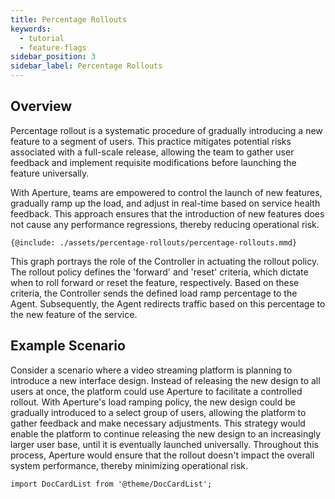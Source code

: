 ```yaml
---
title: Percentage Rollouts
keywords:
  - tutorial
  - feature-flags
sidebar_position: 3
sidebar_label: Percentage Rollouts
---
```


## Overview

Percentage rollout is a systematic procedure of gradually introducing a new
feature to a segment of users. This practice mitigates potential risks
associated with a full-scale release, allowing the team to gather user feedback
and implement requisite modifications before launching the feature universally.

With Aperture, teams are empowered to control the launch of new features,
gradually ramp up the load, and adjust in real-time based on service health
feedback. This approach ensures that the introduction of new features does not
cause any performance regressions, thereby reducing operational risk.

<Zoom>

```mermaid
{@include: ./assets/percentage-rollouts/percentage-rollouts.mmd}
```

</Zoom>

This graph portrays the role of the Controller in actuating the rollout policy.
The rollout policy defines the 'forward' and 'reset' criteria, which dictate
when to roll forward or reset the feature, respectively. Based on these
criteria, the Controller sends the defined load ramp percentage to the Agent.
Subsequently, the Agent redirects traffic based on this percentage to the new
feature of the service.

## Example Scenario

Consider a scenario where a video streaming platform is planning to introduce a
new interface design. Instead of releasing the new design to all users at once,
the platform could use Aperture to facilitate a controlled rollout. With
Aperture's load ramping policy, the new design could be gradually introduced to
a select group of users, allowing the platform to gather feedback and make
necessary adjustments. This strategy would enable the platform to continue
releasing the new design to an increasingly larger user base, until it is
eventually launched universally. Throughout this process, Aperture would ensure
that the rollout doesn't impact the overall system performance, thereby
minimizing operational risk.

```mdx-code-block
import DocCardList from '@theme/DocCardList';
```

<DocCardList />
